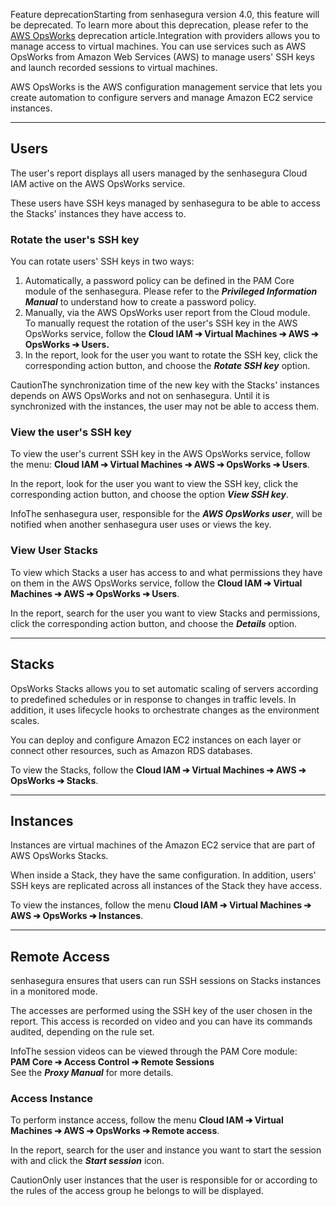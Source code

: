 Feature deprecationStarting from senhasegura version 4\.0, this feature will be deprecated. To learn more about this deprecation, please refer to the [AWS OpsWorks](/v3-32/docs/cloud-iam-aws-opsworks-deprecation) deprecation article.Integration with providers allows you to manage access to virtual machines. You can use services such as AWS OpsWorks from Amazon Web Services (AWS) to manage users' SSH keys and launch recorded sessions to virtual machines.

AWS OpsWorks is the AWS configuration management service that lets you create automation to configure servers and manage Amazon EC2 service instances.



---

## Users

The user's report displays all users managed by the senhasegura Cloud IAM active on the AWS OpsWorks service.

These users have SSH keys managed by senhasegura to be able to access the Stacks' instances they have access to.

### Rotate the user's SSH key

You can rotate users' SSH keys in two ways:

1. Automatically, a password policy can be defined in the PAM Core module of the senhasegura. Please refer to the ***Privileged Information Manual*** to understand how to create a password policy.
2. Manually, via the AWS OpsWorks user report from the Cloud module.  
To manually request the rotation of the user's SSH key in the AWS OpsWorks service, follow the **Cloud IAM ➔ Virtual Machines ➔ AWS ➔ OpsWorks ➔ Users.**
3. In the report, look for the user you want to rotate the SSH key, click the corresponding action button, and choose the ***Rotate SSH key*** option.

CautionThe synchronization time of the new key with the Stacks' instances depends on AWS OpsWorks and not on senhasegura. Until it is synchronized with the instances, the user may not be able to access them.

### View the user's SSH key

To view the user's current SSH key in the AWS OpsWorks service, follow the menu: **Cloud IAM ➔ Virtual Machines ➔ AWS ➔ OpsWorks ➔ Users**.

In the report, look for the user you want to view the SSH key, click the corresponding action button, and choose the option ***View SSH key***.

InfoThe senhasegura user, responsible for the ***AWS OpsWorks user***, will be notified when another senhasegura user uses or views the key.

### View User Stacks

To view which Stacks a user has access to and what permissions they have on them in the AWS OpsWorks service, follow the **Cloud IAM ➔ Virtual Machines ➔ AWS ➔ OpsWorks ➔ Users**.

In the report, search for the user you want to view Stacks and permissions, click the corresponding action button, and choose the ***Details*** option.



---

## Stacks

OpsWorks Stacks allows you to set automatic scaling of servers according to predefined schedules or in response to changes in traffic levels. In addition, it uses lifecycle hooks to orchestrate changes as the environment scales.

You can deploy and configure Amazon EC2 instances on each layer or connect other resources, such as Amazon RDS databases.

To view the Stacks, follow the **Cloud IAM ➔ Virtual Machines ➔ AWS ➔ OpsWorks ➔ Stacks**.



---

## Instances

Instances are virtual machines of the Amazon EC2 service that are part of AWS OpsWorks Stacks.

When inside a Stack, they have the same configuration. In addition, users' SSH keys are replicated across all instances of the Stack they have access.

To view the instances, follow the menu **Cloud IAM ➔ Virtual Machines ➔ AWS ➔ OpsWorks ➔ Instances**.



---

## Remote Access

senhasegura ensures that users can run SSH sessions on Stacks instances in a monitored mode.

The accesses are performed using the SSH key of the user chosen in the report. This access is recorded on video and you can have its commands audited, depending on the rule set.

InfoThe session videos can be viewed through the PAM Core module:  
**PAM Core ➔ Access Control ➔ Remote Sessions**  
See the ***Proxy Manual*** for more details.

### Access Instance

To perform instance access, follow the menu **Cloud IAM ➔ Virtual Machines ➔ AWS ➔ OpsWorks ➔ Remote access**.

In the report, search for the user and instance you want to start the session with and click the ***Start session*** icon.

CautionOnly user instances that the user is responsible for or according to the rules of the access group he belongs to will be displayed.

